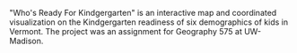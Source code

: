 "Who's Ready For Kindgergarten" is an interactive map and coordinated visualization on 
the Kindgergarten readiness of six demographics of kids in Vermont. The project was an
assignment for Geography 575 at UW-Madison.  

 
